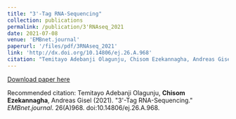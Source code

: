```yaml
---
title: "3'-Tag RNA-Sequencing"
collection: publications
permalink: /publication/3'RNAseq_2021
date: 2021-07-08
venue: 'EMBnet.journal'
paperurl: '/files/pdf/3RNAseq_2021'
link: 'http://dx.doi.org/10.14806/ej.26.A.968'
citation: "Temitayo Adebanji Olagunju, Chisom Ezekannagha, Andreas Gisel (2021). &quot;3'-Tag RNA-Sequencing.&quot; <i>EMBnet.journal</i>. 26(A)968. doi:10.14806/ej.26.A.968"
---
```


[Download paper here](/files/pdf/3RNAseq_2021)

Recommended citation: Temitayo Adebanji Olagunju, **Chisom Ezekannagha**, Andreas Gisel (2021). "3'-Tag RNA-Sequencing." <i>EMBnet.journal</i>. 26(A)968. doi:10.14806/ej.26.A.968.